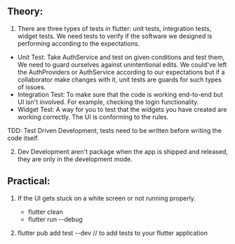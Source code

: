 ## Theory:

1. There are three types of tests in flutter: unit tests, integration tests, widget tests. We need tests to verify if the software we designed is performing according to the
expectations. 

 - Unit Test:           Take AuthService and test on given conditions and test them, We need to guard ourselves against unintentional edits. We could've left the AuthProviders
                        or AuthService according to our expectations but if a collaborator make changes with it, unit tests are guards for such types of issues. 
 - Integration Test:    To make sure that the code is working end-to-end but UI isn't involved. For example, checking the login functionality. 
 - Widget Test:         A way for you to test that the widgets you have created are working correctly. The UI is conforming to the rules. 

TDD: Test Driven Development, tests need to be written before writing the code itself. 

2. Dev Development aren't package when the app is shipped and released, they are only in the development mode. 

## Practical: 

1. If the UI gets stuck on a white screen or not running properly. 
    - flutter clean
    - flutter run --debug 

2. flutter pub add test --dev // to add tests to your flutter application 
